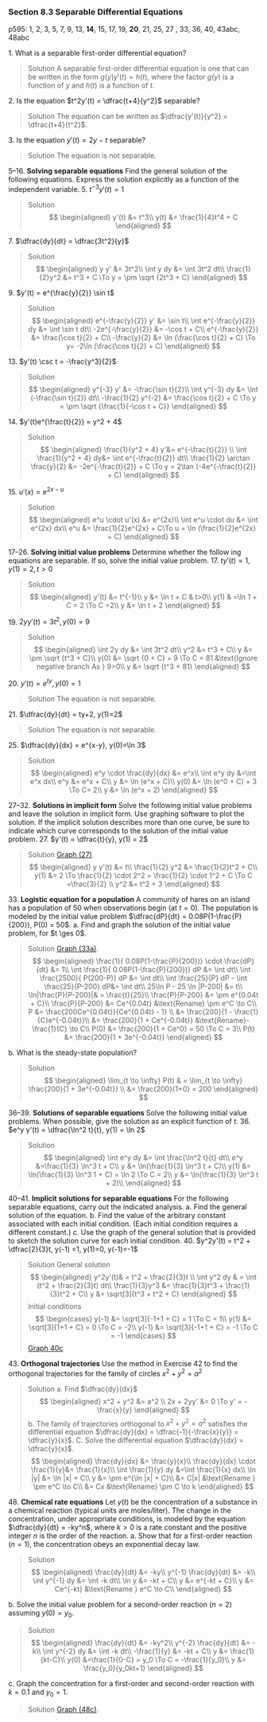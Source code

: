 ### Section 8.3 Separable Differential Equations
p595: 1, 2, 3, 5, 7, 9, 13, **14**, 15, 17, 19, **20**, 21, 25, 27 , 33, 36, 40, 43abc, 48abc

1\. What is a separable first-order differential equation?
>Solution
A separable first-order differential equation is one that can be written in the form $g(y)y'(t) = h(t)$, where the factor $g(y)$ is a function of $y$ and $h(t)$ is a function of $t$.

2\. Is the equation $t^2y'(t) = \dfrac{t+4}{y^2}$ separable?
>Solution
The equation can be written as $\dfrac{y'(t)}{y^2} = \dfrac{t+4}{t^2}$.

3\. Is the equation $y'(t) = 2y-t$ separable?
>Solution
The equation is not separable.

5–16\. **Solving separable equations** Find the general solution of the following equations. Express the solution explicitly as a function of the independent variable.
5\. $t^{-3}y'(t) = 1$
>Solution
$$
\begin{aligned}
y'(t) &= t^3\\
y(t) &= \frac{1}{4}t^4 + C
\end{aligned}
$$

7\. $\dfrac{dy}{dt} = \dfrac{3t^2}{y}$
>Solution
$$
\begin{aligned}
y y' &= 3t^2\\
\int y dy &= \int 3t^2 dt\\
\frac{1}{2}y^2 &= t^3 + C \To y = \pm \sqrt {2t^3 + C}
\end{aligned}
$$

9\. $y'(t) = e^{\frac{y}{2}} \sin t$
>Solution
$$
\begin{aligned}
e^{-\frac{y}{2}} y' &= \sin t\\
\int e^{-\frac{y}{2}} dy &= \int \sin t dt\\
-2e^{-\frac{y}{2}} &= -\cos t + C\\
e^{-\frac{y}{2}} &= \frac{\cos t}{2} + C\\
-\frac{y}{2} &= \ln (\frac{\cos t}{2} + C) \To y= -2\ln (\frac{\cos t}{2} + C)
\end{aligned}
$$

13\. $y'(t) \csc t = -\frac{y^3}{2}$
>Solution
$$
\begin{aligned}
y^{-3} y' &= -\frac{\sin t}{2}\\
\int y^{-3} dy &= \int (-\frac{\sin t}{2}) dt\\
-\frac{1}{2} y^{-2} &= \frac{\cos t}{2} + C \To y = \pm \sqrt {\frac{1}{-\cos t + C}}
\end{aligned}
$$

14\. $y'(t)e^{\frac{t}{2}} = y^2 + 4$
>Solution
$$
\begin{aligned}
\frac{1}{y^2 + 4} y'&= e^{-\frac{t}{2}} \\
\int \frac{1}{y^2 + 4} dy&= \int e^{-\frac{t}{2}} dt\\
\frac{1}{2} \arctan \frac{y}{2} &= -2e^{-\frac{t}{2}} + C \To
y = 2\tan (-4e^{-\frac{t}{2}} + C)
\end{aligned}
$$

15\. $u'(x) = e^{2x-u}$
>Solution
$$
\begin{aligned}
e^u \cdot u'(x) &= e^{2x}\\
\int e^u \cdot du &= \int e^{2x} dx\\
e^u &= \frac{1}{2}e^{2x} + C\To
u = \ln (\frac{1}{2}e^{2x} + C)
\end{aligned}
$$

17–26\. **Solving initial value problems** Determine whether the follow ing equations are separable. If so, solve the initial value problem.
17\. $ty'(t) = 1, y(1)= 2, t > 0$
>Solution
$$
\begin{aligned}
y'(t) &= t^{-1}\\
y &= \ln t + C & t>0\\
y(1) & =\ln 1 + C = 2 \To C =2\\
y &= \ln t + 2
\end{aligned}
$$

19\. $2yy'(t) = 3t^2, y(0) = 9$
>Solution
$$
\begin{aligned}
\int 2y dy &= \int 3t^2 dt\\
y^2 &= t^3 + C\\
y &= \pm \sqrt {t^3 + C}\\
y(0) &= \sqrt {0 + C} = 9 \To C = 81 &\text{Ignore negative branch As } 9>0\\
y &= \sqrt {t^3 + 81}
\end{aligned}
$$

20\. $y'(t) = e^{ty}, y(0) = 1$
>Solution
The equation is not separable.

21\. $\dfrac{dy}{dt} = ty+2, y(1)=2$
>Solution
The equation is not separable.

25\. $\dfrac{dy}{dx} = e^{x-y}, y(0)=\ln 3$
>Solution
$$
\begin{aligned}
e^y \cdot \frac{dy}{dx} &= e^x\\
\int e^y dy &=\int e^x dx\\
e^y &= e^x + C\\
y &= \ln (e^x + C)\\
y(0) &= \ln (e^0 + C) + 3 \To C= 2\\
y &= \ln (e^x + 2)
\end{aligned}
$$

27–32\. **Solutions in implicit form** Solve the following initial value problems and leave the solution in implicit form. Use graphing software to plot the solution. If the implicit solution describes more than one curve, be sure to indicate which curve corresponds to the solution of the initial value problem.
27\. $y'(t) = \dfrac{t}{y}, y(1) = 2$
>Solution
[Graph (27)](https://www.desmos.com/calculator/qmdu3cw0kx).
$$
\begin{aligned}
y y'(t) &= t\\
\frac{1}{2} y^2 &= \frac{1}{2}t^2 + C\\
y(1) &= 2 \To \frac{1}{2} \cdot 2^2 = \frac{1}{2} \cdot 1^2 + C \To C =\frac{3}{2} \\
y^2 &= t^2 + 3
\end{aligned}
$$

33\. **Logistic equation for a population** A community of hares on an island has a population of $50$ when observations begin (at $t = 0$). The population is modeled by the initial value problem $\dfrac{dP}{dt} = 0.08P(1-\frac{P}{200}), P(0) = 50$.
a. Find and graph the solution of the initial value problem, for $t \ges 0$.
>Solution
[Graph (33a)](https://www.desmos.com/calculator/x08jzd3lx7).
$$
\begin{aligned}
\frac{1}{ 0.08P(1-\frac{P}{200})} \cdot \frac{dP}{dt} &= 1\\
\int \frac{1}{ 0.08P(1-\frac{P}{200})} dP &= \int dt\\
\int \frac{2500}{ P(200-P)} dP &= \int dt\\
\int \frac{25}{P} dP - \int \frac{25}{P-200} dP&= \int dt\\
25\ln P - 25 \ln |P-200| &= t\\
\ln|\frac{P}{P-200}|& = \frac{t}{25}\\
\frac{P}{P-200} &= \pm e^{0.04t + C}\\
\frac{P}{P-200} &= Ce^{0.04t} &\text{Rename} \pm e^C \to C\\
P &= \frac{200Ce^{0.04t}}{Ce^{0.04t} - 1} \\
&= \frac{200}{1 - \frac{1}{C}e^{-0.04t}}\\
&= \frac{200}{1 + Ce^{-0.04t}} &\text{Rename}- \frac{1}{C} \to C\\
P(0) &= \frac{200}{1 + Ce^0} = 50 \To C = 3\\
P(t) &= \frac{200}{1 + 3e^{-0.04t}}
\end{aligned}
$$

b. What is the steady-state population?
>Solution
$$
\begin{aligned}
\lim_{t \to \infty} P(t) & = \lim_{t \to \infty} \frac{200}{1 + 3e^{-0.04t}} \\
&= \frac{200}{1+0} = 200
\end{aligned}
$$

36–39\. **Solutions of separable equations** Solve the following initial value problems. When possible, give the solution as an explicit function of $t$.
36\. $e^y y'(t) = \dfrac{\ln^2 t}{t}, y(1) = \ln 2$
>Solution
$$
\begin{aligned}
\int e^y dy &= \int \frac{\ln^2 t}{t} dt\\
e^y &=\frac{1}{3} \ln^3 t + C\\
y &= \ln(\frac{1}{3} \ln^3 t + C)\\
y(1) &= \ln(\frac{1}{3} \ln^3 1 + C) = \ln 2 \To C = 2\\
y &= \ln(\frac{1}{3} \ln^3 t + 2)\\
\end{aligned}
$$

40–41\. **Implicit solutions for separable equations** For the following separable equations, carry out the indicated analysis.
a. Find the general solution of the equation.
b. Find the value of the arbitrary constant associated with each initial condition. (Each initial condition requires a different constant.)
c. Use the graph of the general solution that is provided to sketch the solution curve for each initial condition.
40\. $y^2y'(t) = t^2 + \dfrac{2}{3}t, y(-1) =1, y(1)=0, y(-1)=-1$
>Solution
General solution
$$
\begin{aligned}
y^2y'(t)& = t^2 + \frac{2}{3}t \\
\int y^2 dy & = \int (t^2 + \frac{2}{3}t) dt\\
\frac{1}{3}y^3 &= \frac{1}{3}t^3 + \frac{1}{3}t^2 + C\\
y &= \sqrt[3]{t^3 + t^2 + C}
\end{aligned}
$$
Initial conditions
$$
\begin{cases}
y(-1) &= \sqrt[3]{-1+1 + C} = 1 \To C = 1\\
y(1) &= \sqrt[3]{1+1 + C} = 0 \To C = -2\\
y(-1) &= \sqrt[3]{-1+1 + C} = -1 \To C = -1
\end{cases}
$$
[Graph 40c](https://www.desmos.com/calculator/pxkb3od3lh)

43\. **Orthogonal trajectories** Use the method in Exercise 42 to find the orthogonal trajectories for the family of circles $x^2 + y^2 = a^2$
>Solution
a. Find $\dfrac{dy}{dx}$
$$
\begin{aligned}
x^2 + y^2 &= a^2 \\
2x + 2yy' &= 0 \To y' = -\frac{x}{y}
\end{aligned}
$$
b. The family of trajectories orthogonal to $x^2 + y^2 = a^2$ satisfies the differential equation $\dfrac{dy}{dx} = \dfrac{-1}{-\frac{x}{y}} = \dfrac{y}{x}$.
C. Solve the differential equation $\dfrac{dy}{dx} = \dfrac{y}{x}$.
$$
\begin{aligned}
\frac{dy}{dx} &= \frac{y}{x}\\
\frac{dy}{dx} \cdot \frac{1}{y}&= \frac{1}{x}\\
\int \frac{1}{y} dy &=\int \frac{1}{x} dx\\
\ln |y| &= \ln |x| + C\\
y &= \pm e^{\ln |x| + C}\\
&= C|x| &\text{Rename } \pm e^C \to C\\
&= Cx &\text{Rename} \pm C \to k
\end{aligned}
$$

48\. **Chemical rate equations** Let $y(t)$ be the concentration of a substance in a chemical reaction (typical units are moles/liter). The change in the concentration, under appropriate conditions, is modeled by the equation $\dfrac{dy}{dt} = -ky^n$, where $k > 0$ is a rate constant and the positive integer $n$ is the order of the reaction.
a. Show that for a first-order reaction $(n = 1)$, the concentration obeys an exponential decay law.
>Solution
$$
\begin{aligned}
\frac{dy}{dt} &= -ky\\
y^{-1} \frac{dy}{dt} &= -k\\
\int y^{-1} dy &= \int -k dt\\
\ln y &= -kt + C\\
y &= e^{-kt + C}\\
y &= Ce^{-kt} &\text{Rename } e^C \to C\\
\end{aligned}
$$

b. Solve the initial value problem for a second-order reaction $(n = 2)$ assuming $y(0) = y_0$.
>Solution
$$
\begin{aligned}
\frac{dy}{dt} &= -ky^2\\
y^{-2} \frac{dy}{dt} &= -k\\
\int y^{-2} dy &= \int -k dt\\
-\frac{1}{y} &= -kt + C\\
y &= \frac{1}{kt-C}\\
y(0) &=\frac{1}{0-C} = y_0 \To C = -\frac{1}{y_0}\\
y &= \frac{y_0}{y_0kt+1}
\end{aligned}
$$

c. Graph the concentration for a first-order and second-order reaction with $k = 0.1$ and $y_0 = 1$.
>Solution
[Graph (48c)](https://www.desmos.com/calculator/9nmow3onu2).
